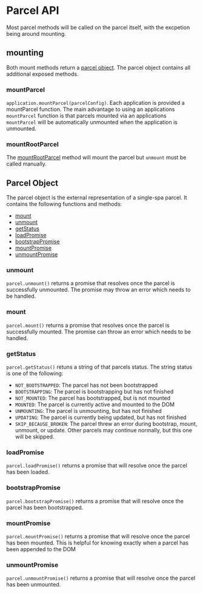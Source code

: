 # Parcel API
Most parcel methods will be called on the parcel itself, with the excpetion being around mounting.

## mounting
Both mount methods return a [parcel object](/docs/parcel-api.md#parcelobject). The parcel object contains all additional exposed methods.
### mountParcel
`application.mountParcel(parcelConfig)`. Each application is provided a mountParcel function.
The main advantage to using an applications `mountParcel` function is that parcels mounted via an 
applications `mountParcel` will be automatically unmounted when the application is unmounted.

### mountRootParcel
The [mountRootParcel](/docs/single-spa-api.md#mountrootparcel) method will mount the parcel but `unmount` must be called manually.

## Parcel Object
The parcel object is the external representation of a single-spa parcel. It contains the following functions and methods:
- [mount](/docs/parcel-api.md#mount)
- [unmount](/docs/parcel-api.md#unmount)
- [getStatus](/docs/parcel-api.md#getstatus)
- [loadPromise](/docs/parcel-api.md#loadpromise)
- [bootstrapPromise](/docs/parcel-api.md#bootstrappromise)
- [mountPromise](/docs/parcel-api.md#mountpromise)
- [unmountPromise](/docs/parcel-api.md#unmountpromise)

### unmount
`parcel.unmount()` returns a promise that resolves once the parcel is successfully unmounted. The promise may throw an error which needs to be handled.

### mount
`parcel.mount()` returns a promise that resolves once the parcel is successfully mounted. The promise can throw an error which needs to be handled.

### getStatus
`parcel.getStatus()` retuns a string of that parcels status. The string status is one of the following:
- `NOT_BOOTSTRAPPED`: The parcel has not been bootstrapped
- `BOOTSTRAPPING`: The parcel is bootstrapping but has not finished
- `NOT_MOUNTED`: The parcel has bootstrapped, but is not mounted
- `MOUNTED`: The parcel is currently active and mounted to the DOM
- `UNMOUNTING`: The parcel is unmounting, but has not finished
- `UPDATING`: The parcel is currently being updated, but has not finished
- `SKIP_BECAUSE_BROKEN`: The parcel threw an error during bootstrap, mount, unmount, or update. Other parcels may continue normally, but this one will be skipped.

### loadPromise
`parcel.loadPromise()` returns a promise that will resolve once the parcel has been loaded.

### bootstrapPromise
`parcel.bootstrapPromise()` returns a promise that will resolve once the parcel has been bootstrapped.

### mountPromise
`parcel.mountPromise()` returns a promise that will resolve once the parcel has been mounted. This is helpful for knowing exactly when a parcel has been appended to the DOM

### unmountPromise
`parcel.unmountPromise()` returns a promise that will resolve once the parcel has been unmounted.
